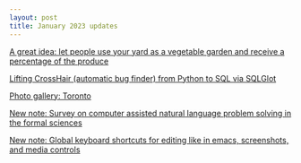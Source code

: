 ```yaml
---
layout: post
title: January 2023 updates
---
```


[A great idea: let people use your yard as a vegetable garden and receive
a percentage of the produce](https://www.citybeetfarm.com/pages/donate-your-yard)

[Lifting CrossHair (automatic bug finder) from Python to SQL via SQLGlot](https://github.com/pschanely/CrossHair/discussions/193#discussioncomment-4690860)

[Photo gallery: Toronto](https://photos.app.goo.gl/ix4eceD3UEanQgGx5)

[New note: Survey on computer assisted natural language problem solving in the
formal sciences](https://github.com/amacfie/public_notes/wiki/Survey-on-computer-assisted-natural-language-problem-solving-in-the-formal-sciences)

[New note: Global keyboard shortcuts for editing like in emacs, screenshots,
and media controls](https://github.com/amacfie/public_notes/wiki/Global-keyboard-shortcuts-for-ergonomic-editing,-screenshots,-and-media-controls)


